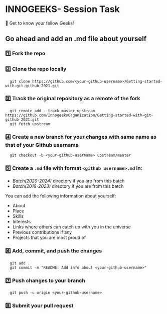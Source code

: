 # INNOGEEKS- Session Task
📔 Get to know your fellow Geeks!

## Go ahead and add an .md file about yourself

### 1️⃣ Fork the repo 

### 2️⃣ Clone the repo locally

```
  git clone https://github.com/<your-github-username>/Getting-started-with-git-github-2021.git
```

### 3️⃣ Track the original repository as a remote of the fork 

```
  git remote add --track master upstream https://github.com/InnogeeksOrganization/Getting-started-with-git-github-2021.git
  git fetch upstream
```
    
### 4️⃣ Create a new branch for your changes with same name as that of your Github username

```
  git checkout -b <your-github-username> upstream/master
```
    
    
### 5️⃣ Create a `.md` file with format `<github username>.md` in:
  - *Batch(2020-2024)* directory if you are from this batch
  - *Batch(2019-2023)* directory if you are from this batch

  You can add the following information about yourself:
  - About
  - Place
  - Skills
  - Interests
  - Links where others can catch up with you in the universe
  - Previous contributions if any
  - Projects that you are most proud of
  
### 6️⃣ Add, commit, and push the changes

```
  git add .
  git commit -m "README: Add info about <your-github-username>"
```

### 7️⃣ Push changes to your branch

```
  git push -u origin <your-github-username>
```

### 8️⃣ Submit your pull request
